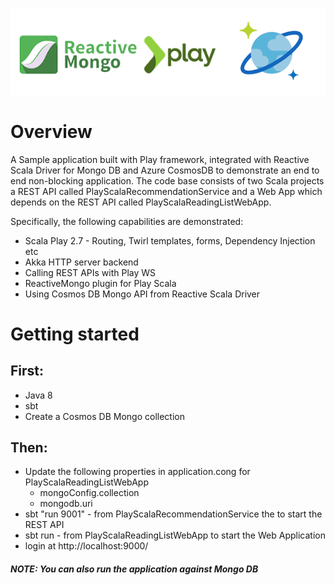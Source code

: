 ![Reactive non-blocking Application with Play-Scala, Reactive Mongo-CosmosDB Mongo API](logo.png)

# Overview
A Sample application built with Play framework, integrated with Reactive Scala Driver for Mongo DB and Azure CosmosDB to demonstrate an end to end non-blocking application. The code base consists of two Scala projects a REST API called PlayScalaRecommendationService and a Web App which depends on the REST API called PlayScalaReadingListWebApp.

Specifically, the following capabilities are demonstrated:
* Scala Play 2.7 - Routing, Twirl templates, forms, Dependency Injection etc
* Akka HTTP server backend
* Calling REST APIs with Play WS
* ReactiveMongo plugin for Play Scala
* Using Cosmos DB Mongo API from Reactive Scala Driver 

# Getting started

## First:
 * Java 8
 * sbt
 * Create a Cosmos DB Mongo collection

## Then:
* Update the following properties in application.cong for PlayScalaReadingListWebApp 
  - mongoConfig.collection
  - mongodb.uri
* sbt "run 9001" - from PlayScalaRecommendationService the to start the REST API 
* sbt run - from PlayScalaReadingListWebApp to start the Web Application
* login at http://localhost:9000/

##### NOTE: You can also run the application against Mongo DB


